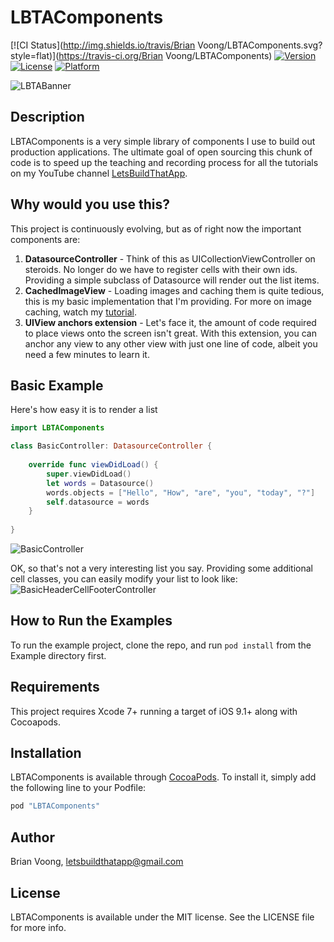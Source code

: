# LBTAComponents

[![CI Status](http://img.shields.io/travis/Brian Voong/LBTAComponents.svg?style=flat)](https://travis-ci.org/Brian Voong/LBTAComponents)
[![Version](https://img.shields.io/cocoapods/v/LBTAComponents.svg?style=flat)](http://cocoapods.org/pods/LBTAComponents)
[![License](https://img.shields.io/cocoapods/l/LBTAComponents.svg?style=flat)](http://cocoapods.org/pods/LBTAComponents)
[![Platform](https://img.shields.io/cocoapods/p/LBTAComponents.svg?style=flat)](http://cocoapods.org/pods/LBTAComponents)

![LBTABanner](http://i.imgur.com/tTQOLtp.png)

## Description
LBTAComponents is a very simple library of components I use to build out production applications.  The ultimate goal of open sourcing this chunk of code is to speed up the teaching and recording process for all the tutorials on my YouTube channel [LetsBuildThatApp](https://www.youtube.com/letsbuildthatapp).

## Why would you use this?
This project is continuously evolving, but as of right now the important components are:

1. **DatasourceController** - Think of this as UICollectionViewController on steroids.  No longer do we have to register cells with their own ids.  Providing a simple subclass of Datasource will render out the list items.
2. **CachedImageView** - Loading images and caching them is quite tedious, this is my basic implementation that I'm providing. For more on image caching, watch my [tutorial](https://youtu.be/XFvs6eraBXM).
3. **UIView anchors extension** - Let's face it, the amount of code required to place views onto the screen isn't great.  With this extension, you can anchor any view to any other view with just one line of code, albeit you need a few minutes to learn it.

## Basic Example
Here's how easy it is to render a list

```swift
import LBTAComponents

class BasicController: DatasourceController {
    
    override func viewDidLoad() {
        super.viewDidLoad()
        let words = Datasource()
        words.objects = ["Hello", "How", "are", "you", "today", "?"]
        self.datasource = words
    }
    
}
```

![BasicController](http://imgur.com/92u2Mda.png)

OK, so that's not a very interesting list you say. Providing some additional cell classes, you can easily modify your list to look like:
![BasicHeaderCellFooterController](http://imgur.com/jq2wIIg.png)

## How to Run the Examples

To run the example project, clone the repo, and run `pod install` from the Example directory first.

## Requirements
This project requires Xcode 7+ running a target of iOS 9.1+ along with Cocoapods.

## Installation

LBTAComponents is available through [CocoaPods](http://cocoapods.org). To install
it, simply add the following line to your Podfile:

```ruby
pod "LBTAComponents"
```

## Author

Brian Voong, letsbuildthatapp@gmail.com

## License

LBTAComponents is available under the MIT license. See the LICENSE file for more info.